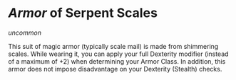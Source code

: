 # *Armor* of Serpent Scales
*uncommon*

This suit of magic armor (typically scale mail) is made from shimmering scales. While wearing it, you can apply your full Dexterity modifier (instead of a maximum of +2) when determining your Armor Class. In addition, this armor does not impose disadvantage on your Dexterity (Stealth) checks.
